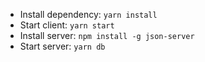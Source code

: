 - Install dependency: `yarn install`
- Start client: `yarn start`
- Install server: `npm install -g json-server`
- Start server: `yarn db`

